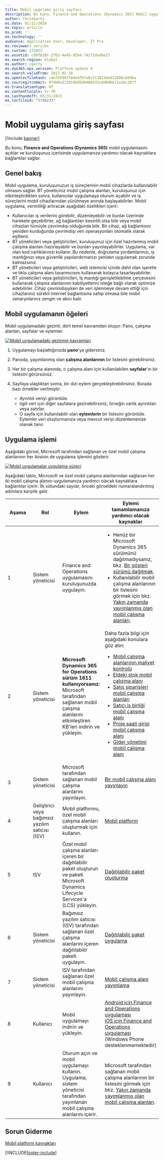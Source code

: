 ```yaml
---
title: Mobil uygulama giriş sayfası
description: Bu konu, Finance and Operations (Dynamics 365) Mobil uygulamasını açıklar ve kuruluşunuz içerisinde uygulamanıza yardımcı olacak kaynaklara bağlantılar sağlar.
author: ChrisGarty
ms.date: 01/22/2020
ms.topic: article
ms.prod: ''
ms.technology: ''
audience: Application User, Developer, IT Pro
ms.reviewer: sericks
ms.custom: 272853
ms.assetid: c99f818f-27b3-4e45-92b4-74272dad0e17
ms.search.region: Global
ms.author: cgarty
ms.dyn365.ops.version: Platform update 4
ms.search.validFrom: 2017-02-28
ms.openlocfilehash: cda743983f84edf0fa8c513013de812698cbb9ba
ms.sourcegitcommit: 074b6e212d19dd5d84881d1cdd096611a18c207f
ms.translationtype: HT
ms.contentlocale: tr-TR
ms.lasthandoff: 03/31/2021
ms.locfileid: "5748233"
---
```

# <a name="mobile-app-home-page"></a>Mobil uygulama giriş sayfası

[!include [banner](../includes/banner.md)]

Bu konu, **Finance and Operations (Dynamics 365)** mobil uygulamasını açıklar ve kuruluşunuz içerisinde uygulamanıza yardımcı olacak kaynaklara bağlantılar sağlar.

<a name="overview"></a>Genel bakış
--------

Mobil uygulama, kuruluşunuzun iş süreçlerinin mobil cihazlarda kullanılabilir olmasını sağlar. BT yöneticiniz mobil çalışma alanları, kuruluşunuz için etkinleştirdikten sonra, kullanıcılar uygulamaya oturum açabilir ve iş süreçlerini mobil cihazlarından yürütmeye anında başlayabilirler. Mobil uygulama, verimliliği artıracak aşağıdaki özellikleri içerir:

- Kullanıcılar iş verilerini görebilir, düzenleyebilir ve bunlar üzerinde harekete geçebilirler, ağ bağlantıları kesintili olsa bile veya mobil cihazları tümüyle çevrimdışı olduğunda bile. Bir cihaz, ağ bağlantısını yeniden kurduğunda çevrimdışı veri operasyonları otomatik olarak eşitlenir.
- BT yöneticileri veya geliştiricileri, kuruluşunuz için özel hazırlanmış mobil çalışma alanları hazırlayabilir ve bunları yayınlayabilirler. Uygulama, var olan kod varlıklarınızı kullanır. Bu nedenle, doğrulama yordamlarınızı, iş mantığınızı veya güvenlik yapılandırmanızı yeniden uygulamak zorunda kalmazsınız.
- BT yöneticileri veya geliştiricileri, web istemcisi içinde dahil olan işaretle ve tıkla çalışma alanı tasarımcısını kullanarak kolayca tasarlayabilirler.
- BT yöneticileri veya geliştiricileri, İş mantığı genişletilebilme çerçevesini kullanarak çalışma alanlarının kabiliyetlerini isteğe bağlı olarak optimize edebilirler. Cihaz çevrimdışıyken de veri işlenmeye devam ettiği için cihazlarınız sürekli internet bağlantısına sahip olmasa bile mobil senaryolarınız zengin ve akıcı kalır.

## <a name="elements-of-the-mobile-app"></a>Mobil uygulamanın öğeleri
Mobil uygulamadaki gezinti, dört temel kavramdan oluşur: Pano, çalışma alanları, sayfalar ve eylemler. 

[![Mobil uygulamadaki gezinme kavramları](./media/mobilephoneapp1-1024x536.png)](./media/mobilephoneapp1.png)

1. Uygulamayı başlattığınızda **pano**'ya gidersiniz.
2. Panoda, yayımlanmış olan **çalışma alanlarının** bir listesini görebilirsiniz.
3. Her bir çalışma alanında, o çalışma alanı için kullanılabilen **sayfalar**'ın bir listesini görürsünüz.
4. Sayfaya ulaştıktan sonra, bir dizi eylem gerçekleştirebilirsiniz. Burada bazı örnekler verilmiştir:

    - Ayrıntılı veriyi görüntüle.
    - ilgili veri için diğer sayfalara gezinebilirsiniz, örneğin varlık ayrıntıları veya satırlar.
    - O sayfa için kullanılabilir olan **eylemlerin** bir listesini görüntüle. Eylemler veri oluşturmanıza veya mevcut veriyi düzenlemenize olanak tanır.

## <a name="implementation-process"></a>Uygulama işlemi
Aşağıdaki görsel, Microsoft tarafından sağlanan ve özel mobil çalışma alanlarının her ikisinin de uygulama işlemini gösterir. 

[![Mobil uygulamalar uygulama süreci](./media/Mobile-implementation-process-5.png)](./media/Mobile-implementation-process-5.png)

Aşağıdaki tablo, Microsoft ve özel mobil çalışma alanlarından sağlanan her iki mobil çalışma alanını uygulamanıza yardımcı olacak kaynaklara bağlantılar içerir. İlk sütundaki sayılar, önceki görseldeki numaralandırılmış adımlara karşılık gelir.

<table>
<colgroup>
<col width="25%" />
<col width="25%" />
<col width="25%" />
<col width="25%" />
</colgroup>
<thead>
<tr class="header">
<th>Aşama</th>
<th>Rol</th>
<th>Eylem</th>
<th>Eylemi tamamlamanıza yardımcı olacak kaynaklar</th>
</tr>
</thead>
<tbody>
<tr class="odd">
<td>1</td>
<td>Sistem yöneticisi</td>
<td>Finance and Operations uygulamasını kuruluşunuzda uygulayın.</td>
<td><ul><li>Henüz bir Microsoft Dynamics 365 sürümünü dağıtmadıysanız, bkz. <a href="../deployment/deploy-demo-environment.md">Bir gösteri sürümü dağıtmak</a>.</li><li>Kullanılabilir mobil çalışma alanlarının bir listesini görmek için bkz. <a href="mobile-workspaces-released.md">Yakın zamanda yayımlanmış olan mobil çalışma alanları</a>.</li></ul></td>
</tr>
<tr class="even">
<td>2</td>
<td>Sistem yöneticisi</td>
<td><strong>Microsoft Dynamics 365 for Operations sürüm 1611 kullanıyorsanız:</strong> Microsoft tarafından sağlanan mobil çalışma alanlarını etkinleştiren KB'leri indirin ve yükleyin.</td>
<td>Daha fazla bilgi için aşağıdaki konulara göz atın:
<ul>

<li><a href="../../../finance/cost-accounting/cost-controlling-mobile-workspace.md">Mobil çalışma alanlarının maliyet kontrolü</a></li>
<li><a href="../../../supply-chain/inventory/inventory-on-hand-mobile-workspace.md">Eldeki stok mobil çalışma alanı</a></li>
<li><a href="../../../supply-chain/sales-marketing/sales-orders-mobile-workspace.md">Satış siparişleri mobil çalışma alanları</a></li>
<li><a href="../../../supply-chain/procurement/vendor-collaboration-mobile-workspace.md">Satıcı iş birliği mobil çalışma alanı</a></li>
<li><a href="../../../finance/project-management/project-time-entry-mobile-workspace.md">Proje saati girişi mobil çalışma alanı</a></li>
<li><a href="../../../finance/expense-management/expense-management-mobile-workspace.md">Gider yönetimi mobil çalışma alanı</a></li>

</ul></td>
</tr>
<tr class="odd">
<td>3</td>
<td>Sistem yöneticisi</td>
<td>Microsoft tarafından sağlanan mobil çalışma alanlarını yayınlayın.</td>
<td><a href="publish-mobile-workspace.md">Bir mobil çalışma alanı yayınlayın</a>
</td>
</tr>
<tr class="even">
<td>4</td>
<td>Geliştirici veya bağımsız yazılım satıcısı (ISV)</td>
<td>Mobil platformu, özel mobil çalışma alanları oluşturmak için kullanın.</td>
<td><a href="platform/mobile-platform-home-page.md">Mobil platform</a></td>
</tr>
<tr class="odd">
<td>5</td>
<td>ISV</td>
<td>Özel mobil çalışma alanları içeren bir dağıtılabilir paket oluşturun ve paketi Microsoft Dynamics Lifecycle Services'a (LCS) yükleyin.</td>
<td><a href="../deployment/create-apply-deployable-package.md">Dağıtılabilir paket oluşturma</a></td>
</tr>
<tr class="even">
<td>6</td>
<td>Sistem yöneticisi</td>
<td>Bağımsız yazılım satıcısı (ISV) tarafından sağlanan özel çalışma alanlarını içeren dağıtılabilir paketi uygulayın.</td>
<td><a href="../deployment/apply-deployable-package-system.md">Dağıtılabilir paket uygulama</a></td>
</tr>
<tr class="odd">
<td>7</td>
<td>Sistem yöneticisi</td>
<td>ISV tarafından sağlanan özel mobil çalışma alanlarını yayınlayın.</td>
<td><a href="publish-mobile-workspace.md">Mobil çalışma alanı yayımlama</a></td>
</tr>
<tr class="even">
<td>8</td>
<td>Kullanıcı</td>
<td>Mobil uygulamayı indirin ve yükleyin.</td>
<td>
<a href="https://go.microsoft.com/fwlink/?linkid=850662">Android için Finance and Operations uygulaması</a><BR/>
<a href="https://go.microsoft.com/fwlink/?linkid=850663">iOS için Finance and Operations uygulaması</a><BR/>
(Windows Phone desteklenmemektedir)
</td>
</tr>
<tr class="odd">
<td>9</td>
<td>Kullanıcı</td>
<td>Oturum açın ve mobil uygulamayı kullanın. Uygulama, sistem yöneticisi tarafından yayınlanan mobil çalışma alanlarını içerir.</td>
<td>Microsoft tarafından sağlanan mobil çalışma alanlarının bir listesini görmek için bkz. <a href="mobile-workspaces-released.md">Yakın zamanda yayımlanmış olan mobil çalışma alanları</a>.
</td>
</tr>
</tbody>
</table>

## <a name="troubleshooting"></a>Sorun Giderme
[Mobil platform kaynakları](platform/mobile-platform-home-page.md#troubleshooting-the-app)


[!INCLUDE[footer-include](../../../includes/footer-banner.md)]
